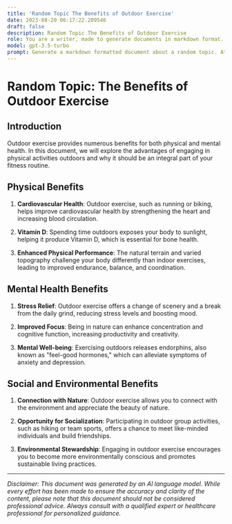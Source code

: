 ```yaml
---
title: 'Random Topic The Benefits of Outdoor Exercise'
date: 2023-08-20 06:17:22.209546
draft: false
description: Random Topic The Benefits of Outdoor Exercise
role: You are a writer, made to generate documents in markdown format. It is very important that all of the documents you generate are in valid markdown format.
model: gpt-3.5-turbo
prompt: Generate a markdown formatted document about a random topic. At the bottom, include a disclaimer explaining that the document was generated by you. The first line of the document should be the title. Make sure that the entire document is in proper markdown format, using a mix of various tags to make the document visually appealing.
---
```


# Random Topic: The Benefits of Outdoor Exercise

## Introduction

Outdoor exercise provides numerous benefits for both physical and mental health. In this document, we will explore the advantages of engaging in physical activities outdoors and why it should be an integral part of your fitness routine.

## Physical Benefits

1. **Cardiovascular Health**: Outdoor exercise, such as running or biking, helps improve cardiovascular health by strengthening the heart and increasing blood circulation.

2. **Vitamin D**: Spending time outdoors exposes your body to sunlight, helping it produce Vitamin D, which is essential for bone health.

3. **Enhanced Physical Performance**: The natural terrain and varied topography challenge your body differently than indoor exercises, leading to improved endurance, balance, and coordination.

## Mental Health Benefits

1. **Stress Relief**: Outdoor exercise offers a change of scenery and a break from the daily grind, reducing stress levels and boosting mood.

2. **Improved Focus**: Being in nature can enhance concentration and cognitive function, increasing productivity and creativity.

3. **Mental Well-being**: Exercising outdoors releases endorphins, also known as "feel-good hormones," which can alleviate symptoms of anxiety and depression.

## Social and Environmental Benefits

1. **Connection with Nature**: Outdoor exercise allows you to connect with the environment and appreciate the beauty of nature.

2. **Opportunity for Socialization**: Participating in outdoor group activities, such as hiking or team sports, offers a chance to meet like-minded individuals and build friendships.

3. **Environmental Stewardship**: Engaging in outdoor exercise encourages you to become more environmentally conscious and promotes sustainable living practices.

---

*Disclaimer: This document was generated by an AI language model. While every effort has been made to ensure the accuracy and clarity of the content, please note that this document should not be considered professional advice. Always consult with a qualified expert or healthcare professional for personalized guidance.*